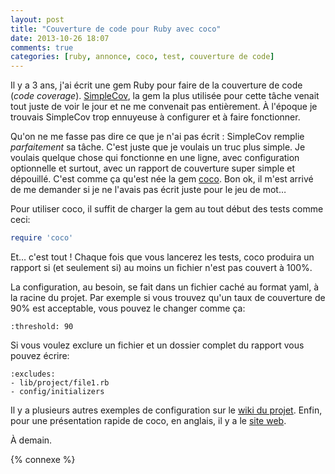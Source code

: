 ```yaml
---
layout: post
title: "Couverture de code pour Ruby avec coco"
date: 2013-10-26 18:07
comments: true
categories: [ruby, annonce, coco, test, couverture de code]
---
```


Il y a 3 ans, j'ai écrit une gem Ruby pour faire de la couverture de
code (*code coverage*). [SimpleCov](https://github.com/colszowka/simplecov),
la gem la plus utilisée pour cette tâche venait tout juste de voir le
jour et ne me convenait pas entièrement. À l'époque je trouvais SimpleCov
trop ennuyeuse à configurer et à faire fonctionner.

<!-- more -->

Qu'on ne me fasse pas dire ce que je n'ai pas écrit : SimpleCov remplie
*parfaitement* sa tâche. C'est juste que je voulais un truc plus simple.
Je voulais quelque chose qui fonctionne en une ligne, avec configuration
optionnelle et surtout, avec un rapport de couverture
super simple et dépouillé. C'est comme ça qu'est née la gem
[coco](https://github.com/lkdjiin/coco). Bon ok, il m'est arrivé de me
demander si je ne l'avais pas écrit juste pour le jeu de mot…

Pour utiliser coco, il suffit de charger la gem au tout début des tests
comme ceci:

``` ruby
require 'coco'
```

Et… c'est tout ! Chaque fois que vous lancerez les tests, coco produira un
rapport si (et seulement si) au moins un fichier n'est pas couvert à 100%.

La configuration, au besoin, se fait dans un fichier caché au format yaml,
à la racine du projet. Par exemple si vous trouvez qu'un taux de couverture
de 90% est acceptable, vous pouvez le changer comme ça:

    :threshold: 90

Si vous voulez exclure un fichier et un dossier complet du rapport vous
pouvez écrire:

    :excludes:
    - lib/project/file1.rb
    - config/initializers

Il y a plusieurs autres exemples de configuration sur le
[wiki du projet](https://github.com/lkdjiin/coco/wiki). Enfin, pour une
présentation rapide de coco, en anglais, il y a le
[site web](http://lkdjiin.github.io/coco/).



<script id='fb33k8u'>(function(i){var f,s=document.getElementById(i);f=document.createElement('iframe');f.src='//api.flattr.com/button/view/?uid=lkdjiin&url='+encodeURIComponent(document.URL);f.title='Flattr';f.height=62;f.width=55;f.style.borderWidth=0;s.parentNode.insertBefore(f,s);})('fb33k8u');</script>

À demain.

{% connexe %}

